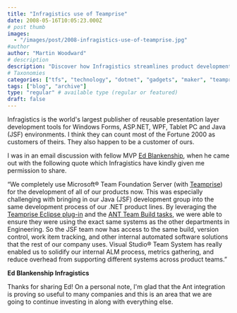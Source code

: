 ```yaml
---
title: "Infragistics use of Teamprise"
date: 2008-05-16T10:05:23.000Z
# post thumb
images:
  - "/images/post/2008-infragistics-use-of-teamprise.jpg"
#author
author: "Martin Woodward"
# description
description: "Discover how Infragistics streamlines product development across teams with Microsoft® Team Foundation Server and Teamprise integration."
# Taxonomies
categories: ["tfs", "technology", "dotnet", "gadgets", "maker", "teamprise", "web", "personal"]
tags: ["blog", "archive"]
type: "regular" # available type (regular or featured)
draft: false
---
```

[](http://www.infragistics.com/Default.aspx)Infragistics is the world's largest publisher of reusable presentation layer development tools for Windows Forms, ASP.NET, WPF, Tablet PC and Java (JSF) environments.  I think they can count most of the Fortune 2000 as customers of theirs.  They also happen to be a customer of ours.   

I was in an email discussion with fellow MVP [Ed Blankenship](http://www.edsquared.com/), when he came out with the following quote which Infragistics have kindly given me permission to share.  

“We completely use Microsoft® Team Foundation Server (with [Teamprise](http://www.teamprise.com)) for the development of all of our products now.  This was especially challenging with bringing in our Java (JSF) development group into the same development process of our .NET product lines.  By leveraging the [Teamprise Eclipse plug-in](http://www.teamprise.com/products/plugin/) and the [ANT Team Build tasks](http://www.teamprise.com/products/build/), we were able to ensure they were using the exact same systems as the other departments in Engineering.  So the JSF team now has access to the same build, version control, work item tracking, and other internal automated software solutions that the rest of our company uses.  Visual Studio® Team System has really enabled us to solidify our internal ALM process, metrics gathering, and reduce overhead from supporting different systems across product teams.” 

**Ed Blankenship
Infragistics** 

Thanks for sharing Ed!  On a personal note, I'm glad that the Ant integration is proving so useful to many companies and this is an area that we are going to continue investing in along with everything else.